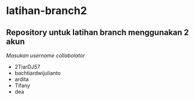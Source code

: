 # latihan-branch2
Repository untuk latihan branch menggunakan 2 akun
--
*Masukan username collabolator*
- 2TiarDJ57
- bachtiardwijulianto
- ardita
- Tifany
- dea
